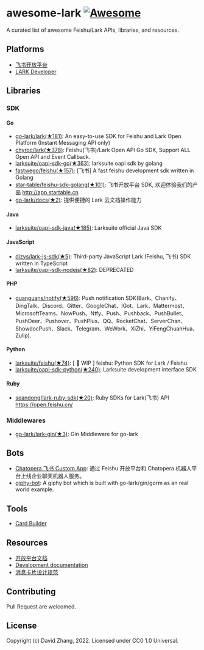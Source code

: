 # awesome-lark [![Awesome](https://github.com/sindresorhus/awesome/raw/main/media/badge.svg)](https://github.com/sindresorhus/awesome)

A curated list of awesome Feishu/Lark APIs, libraries, and resources.

## Platforms

- [飞书开放平台](https://open.feishu.cn/)
- [LARK Developer](https://open.larksuite.com/)

## Libraries

### SDK
#### Go
- [go-lark/lark(★181)](https://github.com/go-lark/lark): An easy-to-use SDK for Feishu and Lark Open Platform (Instant Messaging API only)
- [chyroc/lark(★378)](https://github.com/chyroc/lark): Feishu(飞书)/Lark Open API Go SDK, Support ALL Open API and Event Callback.
- [larksuite/oapi-sdk-go(★363)](https://github.com/larksuite/oapi-sdk-go): larksuite oapi sdk by golang
- [fastwego/feishu(★157)](https://github.com/fastwego/feishu): [飞书] A fast feishu development sdk written in Golang
- [star-table/feishu-sdk-golang(★101)](https://github.com/star-table/feishu-sdk-golang): 飞书开放平台 SDK, 欢迎体验我们的产品 http://app.startable.cn
- [go-lark/docs(★2)](https://github.com/go-lark/docs): 提供便捷的 Lark 云文档操作能力

#### Java
- [larksuite/oapi-sdk-java(★185)](https://github.com/larksuite/oapi-sdk-java): Larksuite official Java SDK

#### JavaScript
- [dizys/lark-js-sdk(★5)](https://github.com/dizys/lark-js-sdk): Third-party JavaScript Lark (Feishu, 飞书) SDK written in TypeScript
- [larksuite/oapi-sdk-nodejs(★82)](https://github.com/larksuite/oapi-sdk-nodejs): DEPRECATED

#### PHP
- [guanguans/notify(★596)](https://github.com/guanguans/notify): Push notification SDK(Bark、Chanify、DingTalk、Discord、Gitter、GoogleChat、IGot、Lark、Mattermost、MicrosoftTeams、NowPush、Ntfy、Push、Pushback、PushBullet、PushDeer、Pushover、PushPlus、QQ、RocketChat、ServerChan、ShowdocPush、Slack、Telegram、WeWork、XiZhi、YiFengChuanHua、Zulip).

#### Python
- [larksuite/feishu(★74)](https://github.com/larksuite/feishu): [ 🚧 WIP ] feishu: Python SDK for Lark / Feishu
- [larksuite/oapi-sdk-python(★240)](https://github.com/larksuite/oapi-sdk-python): Larksuite development interface SDK

#### Ruby
- [seandong/lark-ruby-sdk(★20)](https://github.com/seandong/lark-ruby-sdk): Ruby SDKs for Lark(飞书) API https://open.feishu.cn/



### Middlewares

- [go-lark/lark-gin(★3)](https://github.com/go-lark/lark-gin): Gin Middleware for go-lark




## Bots

- [Chatopera 飞书 Custom App](https://github.com/chatopera/chatopera.feishu): 通过 Feishu 开放平台和 Chatopera 机器人平台上线企业聊天机器人服务。
- [giphy-bot](https://github.com/go-lark/examples/tree/main/giphy-bot): A giphy bot which is built with go-lark/gin/gorm as an real world example.

## Tools

- [Card Builder](https://open.feishu.cn/tool/cardbuilder)

## Resources

- [开放平台文档](https://open.feishu.cn/document/home/index)
- [Development documentation](https://open.larksuite.com/document/home/index)
- [消息卡片设计规范](https://open.feishu.cn/document/ukTMukTMukTM/ugDOwYjL4gDM24CO4AjN)

## Contributing

Pull Request are welcomed.

## License

Copyright (c) David Zhang, 2022. Licensed under CC0 1.0 Universal.
